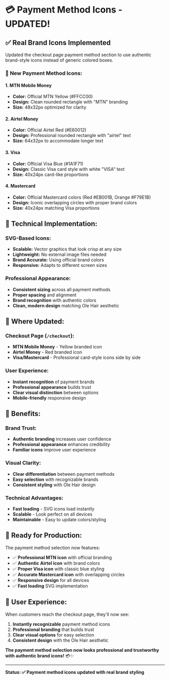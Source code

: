# 💳 Payment Method Icons - UPDATED!

## ✅ **Real Brand Icons Implemented**

Updated the checkout page payment method section to use authentic brand-style icons instead of generic colored boxes.

### 🎨 **New Payment Method Icons:**

#### **1. MTN Mobile Money**
- **Color:** Official MTN Yellow (#FFCC00)
- **Design:** Clean rounded rectangle with "MTN" branding
- **Size:** 48x32px optimized for clarity

#### **2. Airtel Money**
- **Color:** Official Airtel Red (#E60012)
- **Design:** Professional rounded rectangle with "airtel" text
- **Size:** 64x32px to accommodate longer text

#### **3. Visa**
- **Color:** Official Visa Blue (#1A1F71)
- **Design:** Classic Visa card style with white "VISA" text
- **Size:** 40x24px card-like proportions

#### **4. Mastercard**
- **Color:** Official Mastercard colors (Red #EB001B, Orange #F79E1B)
- **Design:** Iconic overlapping circles with proper brand colors
- **Size:** 40x24px matching Visa proportions

## 🔧 **Technical Implementation:**

### **SVG-Based Icons:**
- **Scalable:** Vector graphics that look crisp at any size
- **Lightweight:** No external image files needed
- **Brand Accurate:** Using official brand colors
- **Responsive:** Adapts to different screen sizes

### **Professional Appearance:**
- **Consistent sizing** across all payment methods
- **Proper spacing** and alignment
- **Brand recognition** with authentic colors
- **Clean, modern design** matching Ole Hair aesthetic

## 📍 **Where Updated:**

### **Checkout Page (`/checkout`):**
- **MTN Mobile Money** - Yellow branded icon
- **Airtel Money** - Red branded icon  
- **Visa/Mastercard** - Professional card-style icons side by side

### **User Experience:**
- **Instant recognition** of payment brands
- **Professional appearance** builds trust
- **Clear visual distinction** between options
- **Mobile-friendly** responsive design

## 🎯 **Benefits:**

### **Brand Trust:**
- **Authentic branding** increases user confidence
- **Professional appearance** enhances credibility
- **Familiar icons** improve user experience

### **Visual Clarity:**
- **Clear differentiation** between payment methods
- **Easy selection** with recognizable brands
- **Consistent styling** with Ole Hair design

### **Technical Advantages:**
- **Fast loading** - SVG icons load instantly
- **Scalable** - Look perfect on all devices
- **Maintainable** - Easy to update colors/styling

## 🚀 **Ready for Production:**

The payment method selection now features:
- ✅ **Professional MTN icon** with official branding
- ✅ **Authentic Airtel icon** with brand colors
- ✅ **Proper Visa icon** with classic blue styling
- ✅ **Accurate Mastercard icon** with overlapping circles
- ✅ **Responsive design** for all devices
- ✅ **Fast loading** SVG implementation

## 📱 **User Experience:**

When customers reach the checkout page, they'll now see:
1. **Instantly recognizable** payment method icons
2. **Professional branding** that builds trust
3. **Clear visual options** for easy selection
4. **Consistent design** with the Ole Hair aesthetic

**The payment method selection now looks professional and trustworthy with authentic brand icons!** 💳✨

---

**Status: ✅ Payment method icons updated with real brand styling**